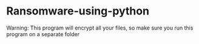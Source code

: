 # Ransomware-using-python
Warning: This program will encrypt all your files, so make sure you run this program on a separate folder
